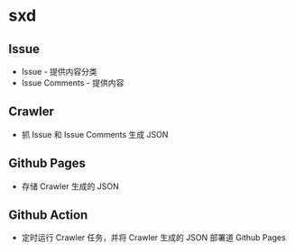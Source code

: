 # sxd

## Issue

* Issue - 提供内容分类
* Issue Comments - 提供内容

## Crawler

* 抓 Issue 和 Issue Comments 生成 JSON

## Github Pages

* 存储 Crawler 生成的 JSON

## Github Action

* 定时运行 Crawler 任务，并将 Crawler 生成的 JSON 部署道 Github Pages

